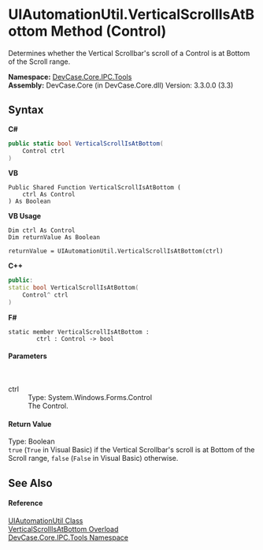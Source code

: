 # UIAutomationUtil.VerticalScrollIsAtBottom Method (Control)
 

Determines whether the Vertical Scrollbar's scroll of a Control is at Bottom of the Scroll range.

**Namespace:**&nbsp;<a href="N_DevCase_Core_IPC_Tools">DevCase.Core.IPC.Tools</a><br />**Assembly:**&nbsp;DevCase.Core (in DevCase.Core.dll) Version: 3.3.0.0 (3.3)

## Syntax

**C#**<br />
``` C#
public static bool VerticalScrollIsAtBottom(
	Control ctrl
)
```

**VB**<br />
``` VB
Public Shared Function VerticalScrollIsAtBottom ( 
	ctrl As Control
) As Boolean
```

**VB Usage**<br />
``` VB Usage
Dim ctrl As Control
Dim returnValue As Boolean

returnValue = UIAutomationUtil.VerticalScrollIsAtBottom(ctrl)
```

**C++**<br />
``` C++
public:
static bool VerticalScrollIsAtBottom(
	Control^ ctrl
)
```

**F#**<br />
``` F#
static member VerticalScrollIsAtBottom : 
        ctrl : Control -> bool 

```


#### Parameters
&nbsp;<dl><dt>ctrl</dt><dd>Type: System.Windows.Forms.Control<br />The Control.</dd></dl>

#### Return Value
Type: Boolean<br />`true` (`True` in Visual Basic) if the Vertical Scrollbar's scroll is at Bottom of the Scroll range, `false` (`False` in Visual Basic) otherwise.

## See Also


#### Reference
<a href="T_DevCase_Core_IPC_Tools_UIAutomationUtil">UIAutomationUtil Class</a><br /><a href="Overload_DevCase_Core_IPC_Tools_UIAutomationUtil_VerticalScrollIsAtBottom">VerticalScrollIsAtBottom Overload</a><br /><a href="N_DevCase_Core_IPC_Tools">DevCase.Core.IPC.Tools Namespace</a><br />